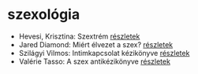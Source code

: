 # szexológia

- Hevesi, Krisztina: Szextrém [részletek](_details/%7Bopf.creator%7D.md#id_986)
- Jared Diamond: Miért élvezet a szex? [részletek](_details/%7Bopf.creator%7D.md#id_908)
- Szilágyi Vilmos: Intimkapcsolat kézikönyve [részletek](_details/%7Bopf.creator%7D.md#id_1523)
- Valérie Tasso: A szex antikézikönyve [részletek](_details/%7Bopf.creator%7D.md#id_907)